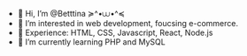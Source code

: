 - 👋 Hi, I’m @Betttina ≽^•⩊•^≼
- 👀 I’m interested in web development, foucsing e-commerce. 
- 🚀 Experience: HTML, CSS, Javascript, React, Node.js
- 🌱 I’m currently learning  PHP and MySQL
  


<!---
Betttina/Betttina is a ✨ special ✨ repository because its `README.md` (this file) appears on your GitHub profile.
You can click the Preview link to take a look at your changes.
--->
